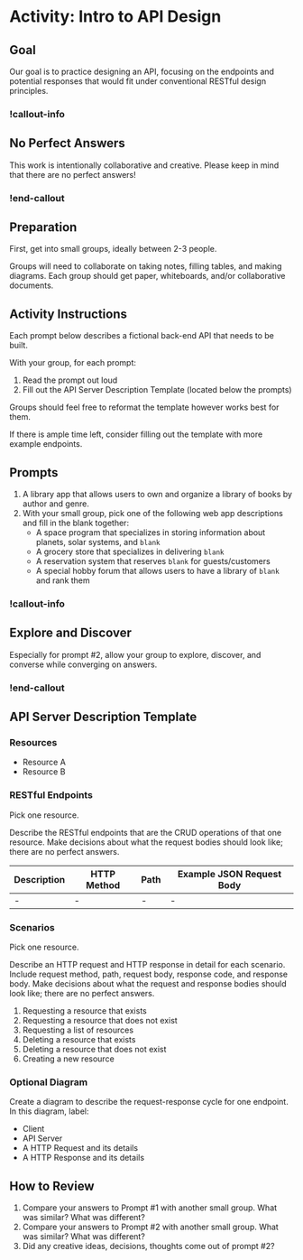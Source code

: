 # Activity: Intro to API Design

## Goal

Our goal is to practice designing an API, focusing on the endpoints and potential responses that would fit under conventional RESTful design principles.

### !callout-info

## No Perfect Answers

This work is intentionally collaborative and creative. Please keep in mind that there are no perfect answers!

### !end-callout

## Preparation

First, get into small groups, ideally between 2-3 people.

Groups will need to collaborate on taking notes, filling tables, and making diagrams. Each group should get paper, whiteboards, and/or collaborative documents.

## Activity Instructions

Each prompt below describes a fictional back-end API that needs to be built.

With your group, for each prompt:

1. Read the prompt out loud
1. Fill out the API Server Description Template (located below the prompts)

Groups should feel free to reformat the template however works best for them.

If there is ample time left, consider filling out the template with more example endpoints.

## Prompts

1. A library app that allows users to own and organize a library of books by author and genre.
1. With your small group, pick one of the following web app descriptions and fill in the blank together:
   - A space program that specializes in storing information about planets, solar systems, and `blank`
   - A grocery store that specializes in delivering `blank`
   - A reservation system that reserves `blank` for guests/customers
   - A special hobby forum that allows users to have a library of `blank` and rank them

### !callout-info

## Explore and Discover

Especially for prompt #2, allow your group to explore, discover, and converse while converging on answers.

### !end-callout

## API Server Description Template

### Resources

- Resource A
- Resource B

### RESTful Endpoints

Pick one resource.

Describe the RESTful endpoints that are the CRUD operations of that one resource. Make decisions about what the request bodies should look like; there are no perfect answers.

| Description | HTTP Method | Path | Example JSON Request Body |
| ----------- | ----------- | ---- | ------------------------- |
| -           | -           | -    | -                         |

### Scenarios

Pick one resource.

Describe an HTTP request and HTTP response in detail for each scenario. Include request method, path, request body, response code, and response body. Make decisions about what the request and response bodies should look like; there are no perfect answers.

1. Requesting a resource that exists
1. Requesting a resource that does not exist
1. Requesting a list of resources
1. Deleting a resource that exists
1. Deleting a resource that does not exist
1. Creating a new resource

### Optional Diagram

Create a diagram to describe the request-response cycle for one endpoint. In this diagram, label:

- Client
- API Server
- A HTTP Request and its details
- A HTTP Response and its details

## How to Review

1. Compare your answers to Prompt #1 with another small group. What was similar? What was different?
1. Compare your answers to Prompt #2 with another small group. What was similar? What was different?
1. Did any creative ideas, decisions, thoughts come out of prompt #2?
